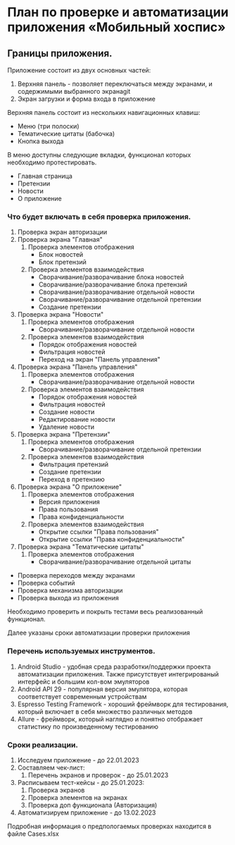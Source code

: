 # План по проверке и автоматизации приложения «Мобильный хоспис»

## Границы приложения.

Приложение состоит из двух основных частей: 

1. Верхняя панель - позволяет переключаться между экранами, и содержимыми выбранного экранаgit
2. Экран загрузки и форма входа в приложение

Верхняя панель состоит из нескольких навигационных клавиш:

- Меню (три полоски)
- Тематические цитаты (бабочка)
- Кнопка выхода

В меню доступны следующие вкладки, функционал которых необходимо протестировать.

- Главная страница
- Претензии
- Новости
- О приложение

### Что будет включать в себя проверка приложения.

1. Проверка экран авторизации
2. Проверка экрана "Главная"
   1. Проверка элементов отображения
      - Блок новостей
      - Блок претензий
   2. Проверка элементов взаимодействия
      - Сворачивание/разворачивание блока новостей
      - Сворачивание/разворачивание блока претензий
      - Сворачивание/разворачивание отдельной новости
      - Сворачивание/разворачивание отдельной претензии
      - Создание претензии
3. Проверка экрана "Новости"
   1. Проверка элементов отображения
      - Сворачивание/разворачивание отдельной новости
   2. Проверка элементов взаимодействия
      - Порядок отображения новостей
      - Фильтрация новостей
      - Переход на экран "Панель управления"
4. Проверка экрана "Панель управления"
   1. Проверка элементов отображения
      - Сворачивание/разворачивание отдельной новости
   2. Проверка элементов взаимодействия
      - Порядок отображения новостей
      - Фильтрация новостей
      - Создание новости
      - Редактирование новости
      - Удаление новости
5. Проверка экрана "Претензии"
   1. Проверка элементов отображения
      - Сворачивание/разворачивание отдельной претензии
   2. Проверка элементов взаимодействия
      - Фильтрация претензий
      - Создание претензии
      - Переход в претензию
6. Проверка экрана "О приложение"
   1. Проверка элементов отображения
      - Версия приложения
      - Права пользования
      - Права конфиденциальности
   2. Проверка элементов взаимодействия
      - Открытие ссылки "Права пользования"
      - Открытие ссылки "Права конфиденциальности"
7. Проверка экрана "Тематические цитаты"
   1. Проверка элементов отображения
      - Сворачивание/разворачивание отдельной цитаты

- Проверка переходов между экранами
- Проверка событий
- Проверка механизма авторизации
- Проверка выхода из приложения

Необходимо проверить и покрыть тестами весь реализованный функционал.

Далее указаны сроки автоматизации проверки приложения

### Перечень используемых инструментов.
1. Android Studio - удобная среда разработки/поддержки проекта автоматизации приложения. Также присутствует интегрированый интерфейс и большим кол-вом эмуляторов
2. Android API 29 - популярная версия эмулятора, которая соответствует современным устройствам
3. Espresso Testing Framework - хороший фреймворк для тестирования, который включает в себя множество различных методов
4. Allure - фреймворк, который наглядно и понятно отображает статистику по произведенному тестированию

### Сроки реализации.

1. Исследуем приложение - до 22.01.2023
2. Составляем чек-лист:
   1. Перечень экранов и проверок - до 25.01.2023
3. Расписываем тест-кейсы - до 25.01.2023:
   1. Проверка экранов
   2. Проверка элементов на экранах
   3. Проверка доп функционала (Авторизация)
4. Автоматизируем приложение - до 13.02.2023

Подробная информация о предпологаемых проверках находится в файле Cases.xlsx